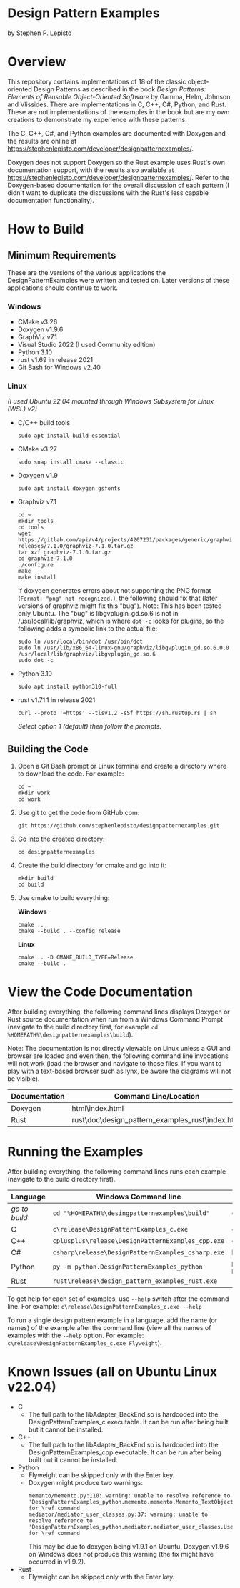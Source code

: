 # Design Pattern Examples
by Stephen P. Lepisto

# Overview
This repository contains implementations of 18 of the classic object-oriented
Design Patterns as described in the book _Design Patterns: Elements of Reusable
Object-Oriented Software_ by Gamma, Helm, Johnson, and Vlissides.  There are
implementations in C, C++, C#, Python, and Rust.  These are not implementations
of the examples in the book but are my own creations to demonstrate my
experience with these patterns.

The C, C++, C#, and Python examples are documented with Doxygen and the results
are online at https://stephenlepisto.com/developer/designpatternexamples/.

Doxygen does not support Doxygen so the Rust example uses Rust's own
documentation support, with the results also available at
https://stephenlepisto.com/developer/designpatternexamples/.  Refer to the
Doxygen-based documentation for the overall discussion of each pattern (I didn't
want to duplicate the discussions with the Rust's less capable documentation
functionality).

# How to Build

## Minimum Requirements
These are the versions of the various applications the DesignPatternExamples
were written and tested on.  Later versions of these applications should
continue to work.

### Windows
- CMake v3.26
- Doxygen v1.9.6
- GraphViz v7.1
- Visual Studio 2022 (I used Community edition)
- Python 3.10
- rust v1.69 in release 2021
- Git Bash for Windows v2.40

### Linux
_(I used Ubuntu 22.04 mounted through Windows Subsystem for Linux (WSL) v2)_
- C/C++ build tools
  ~~~~~~~~~~~~~~~~~~~~~~~~~~~~~~~~~~~~{.sh}
  sudo apt install build-essential
  ~~~~~~~~~~~~~~~~~~~~~~~~~~~~~~~~~~~~
- CMake v3.27
  ~~~~~~~~~~~~~~~~~~~~~~~~~~~~~~~~~~~~{.sh}
  sudo snap install cmake --classic
  ~~~~~~~~~~~~~~~~~~~~~~~~~~~~~~~~~~~~
- Doxygen v1.9
  ~~~~~~~~~~~~~~~~~~~~~~~~~~~~~~~~~~~~{.sh}
  sudo apt install doxygen gsfonts
  ~~~~~~~~~~~~~~~~~~~~~~~~~~~~~~~~~~~~
- Graphviz v7.1
  ~~~~~~~~~~~~~~~~~~~~~~~~~~~~~~~~~~~~{.sh}
  cd ~
  mkdir tools
  cd tools
  wget https://gitlab.com/api/v4/projects/4207231/packages/generic/graphviz-releases/7.1.0/graphviz-7.1.0.tar.gz
  tar xzf graphviz-7.1.0.tar.gz
  cd graphviz-7.1.0
  ./configure
  make
  make install
  ~~~~~~~~~~~~~~~~~~~~~~~~~~~~~~~~~~~~
  If doxygen generates errors about not supporting the PNG format (`Format: "png" not recognized.`),
  the following should fix that (later versions of graphviz might fix this "bug").
  Note: This has been tested only Ubuntu.  The "bug" is libgvplugin_gd.so.6 is not
  in /usr/local/lib/graphviz, which is where `dot -c` looks for plugins, so the
  following adds a symbolic link to the actual file:
  ~~~~~~~~~~~~~~~~~~~~~~~~~~~~~~~~~~~~{.sh}
  sudo ln /usr/local/bin/dot /usr/bin/dot
  sudo ln /usr/lib/x86_64-linux-gnu/graphviz/libgvplugin_gd.so.6.0.0 /usr/local/lib/graphviz/libgvplugin_gd.so.6
  sudo dot -c
  ~~~~~~~~~~~~~~~~~~~~~~~~~~~~~~~~~~~~
- Python 3.10
  ~~~~~~~~~~~~~~~~~~~~~~~~~~~~~~~~~~~~{.sh}
  sudo apt install python310-full
  ~~~~~~~~~~~~~~~~~~~~~~~~~~~~~~~~~~~~
- rust v1.71.1 in release 2021
  ~~~~~~~~~~~~~~~~~~~~~~~~~~~~~~~~~~~~{.sh}
  curl --proto '=https' --tlsv1.2 -sSf https://sh.rustup.rs | sh
  ~~~~~~~~~~~~~~~~~~~~~~~~~~~~~~~~~~~~
  _Select option 1 (default) then follow the prompts._


## Building the Code
1. Open a Git Bash prompt or Linux terminal and create a directory where to
   download the code.  For example:
    ~~~~~~~~~~~~~~~~~~~~~~~~~~~~~~~~~~~~{.sh}
    cd ~
    mkdir work
    cd work
    ~~~~~~~~~~~~~~~~~~~~~~~~~~~~~~~~~~~~
2. Use git to get the code from GitHub.com:
    ~~~~~~~~~~~~~~~~~~~~~~~~~~~~~~~~~~~~{.sh}
    git https://github.com/stephenlepisto/designpatternexamples.git
    ~~~~~~~~~~~~~~~~~~~~~~~~~~~~~~~~~~~~
3. Go into the created directory:
    ~~~~~~~~~~~~~~~~~~~~~~~~~~~~~~~~~~~~{.sh}
    cd designpatternexamples
    ~~~~~~~~~~~~~~~~~~~~~~~~~~~~~~~~~~~~
4. Create the build directory for cmake and go into it:
    ~~~~~~~~~~~~~~~~~~~~~~~~~~~~~~~~~~~~{.sh}
    mkdir build
    cd build
    ~~~~~~~~~~~~~~~~~~~~~~~~~~~~~~~~~~~~
5. Use cmake to build everything:

    __Windows__
    ~~~~~~~~~~~~~~~~~~~~~~~~~~~~~~~~~~~~{.sh}
    cmake ..
    cmake --build . --config release
    ~~~~~~~~~~~~~~~~~~~~~~~~~~~~~~~~~~~~
    __Linux__
    ~~~~~~~~~~~~~~~~~~~~~~~~~~~~~~~~~~~~{.sh}
    cmake .. -D CMAKE_BUILD_TYPE=Release
    cmake --build .
    ~~~~~~~~~~~~~~~~~~~~~~~~~~~~~~~~~~~~


# View the Code Documentation
After building everything, the following command lines displays Doxygen or Rust
source documentation when run from a Windows Command Prompt (navigate to the
build directory first, for example `cd %HOMEPATH%\designpatternexamples\build`).

Note: The documentation is not directly viewable on Linux unless a GUI and
browser are loaded and even then, the following command line invocations will
not work (load the browser and navigate to those files.  If you want to play
with a text-based browser such as lynx, be aware the diagrams will not be
visible).

| Documentation | Command Line/Location  |
| ------------- | ---------------------- |
| Doxygen       | html\index.html        |
| Rust          | rust\doc\design_pattern_examples_rust\index.html |

# Running the Examples
After building everything, the following command lines runs each example
(navigate to the build directory first).

| Language      | Windows Command line                              | Linux Command Line                      |
| ------------- | ------------------------------------------------- | --------------------------------------- |
| _go to build_ | `cd "%HOMEPATH%\desingpatternexamples\build"`     | `cd ~/work/designpatternexamples/build` |
| C             | `c\release\DesignPatternExamples_c.exe`           | `c/DesignPatternExamples_c`             |
| C++           | `cplusplus\release\DesignPatternExamples_cpp.exe` | `cplusplus/DesignPatternExamples_cpp`   |
| C#            | `csharp\release\DesignPatternExamples_csharp.exe` | N/A                                     |
| Python        | `py -m python.DesignPatternExamples_python`       | `python3 -m python.DesignPatternExamples_python` |
| Rust          | `rust\release\design_pattern_examples_rust.exe`   | `rust/release/design_pattern_examples_rust` |

To get help for each set of examples, use `--help` switch after the command line.
For example: `c\release\DesignPatternExamples_c.exe --help`

To run a single design pattern example in a language, add the name (or names) of
the example after the command line (view all the names of examples with the
`--help` option.  For example: `c\release\DesignPatternExamples_c.exe Flyweight`).

# Known Issues (all on Ubuntu Linux v22.04)
- C
  - The full path to the libAdapter_BackEnd.so is hardcoded into the
    DesignPatternExamples_c executable.  It can be run after being built but
    it cannot be installed.
- C++
  - The full path to the libAdapter_BackEnd.so is hardcoded into the
    DesignPatternExamples_cpp executable.  It can be run after being built but
    it cannot be installed.
- Python
  - Flyweight can be skipped only with the Enter key.
  - Doxygen might produce two warnings:
    ~~~~~~~~~~~~~~~~~~~~~~~~~~~~~~~~~~~~~~~~~~~~~~~~~~~~~~~~~~~~~~~~~~~~~~~~~~~~~~~~
    memento/memento.py:110: warning: unable to resolve reference to 'DesignPatternExamples_python.memento.memento.Memento_TextObject' for \ref command
    mediator/mediator_user_classes.py:37: warning: unable to resolve reference to 'DesignPatternExamples_python.mediator.mediator_user_classes.User' for \ref command
    ~~~~~~~~~~~~~~~~~~~~~~~~~~~~~~~~~~~~~~~~~~~~~~~~~~~~~~~~~~~~~~~~~~~~~~~~~~~~~~~~
    This may be due to doxygen being v1.9.1 on Ubuntu.  Doxygen v1.9.6 on
    Windows does not produce this warning (the fix might have occurred in v1.9.2).
- Rust
  - Flyweight can be skipped only with the Enter key.

